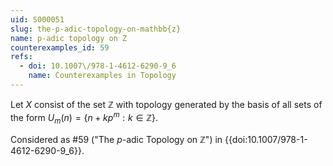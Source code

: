 ```yaml
---
uid: S000051
slug: the-p-adic-topology-on-mathbb{z}
name: p-adic topology on Z
counterexamples_id: 59
refs:
  - doi: 10.1007\/978-1-4612-6290-9_6
    name: Counterexamples in Topology
---
```

Let $X$ consist of the set $\mathbb{Z}$ with topology generated by the basis of all sets of the form $U_m(n) = \{n + kp^m :k\in \mathbb{Z}\}$.

Considered as #59 ("The $p$-adic Topology on $\mathbb{Z}$")
in {{doi:10.1007\/978-1-4612-6290-9_6}}.
